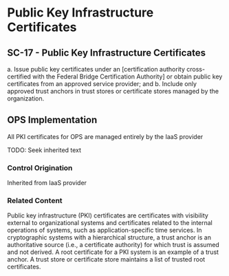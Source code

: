 # Public Key Infrastructure Certificates
## SC-17 - Public Key Infrastructure Certificates

a. Issue public key certificates under an [certification authority cross-certified with the Federal Bridge Certification Authority] or obtain public key certificates from an approved service provider; and
b. Include only approved trust anchors in trust stores or certificate stores managed by the organization.

## OPS Implementation

All PKI certificates for OPS are managed entirely by the IaaS provider

TODO: Seek inherited text

### Control Origination

Inherited from IaaS provider

### Related Content
Public key infrastructure (PKI) certificates are certificates with visibility external to organizational systems and certificates related to the internal operations of systems, such as application-specific time services. In cryptographic systems with a hierarchical structure, a trust anchor is an authoritative source (i.e., a certificate authority) for which trust is assumed and not derived. A root certificate for a PKI system is an example of a trust anchor. A trust store or certificate store maintains a list of trusted root certificates.
